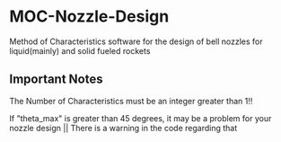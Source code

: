 # MOC-Nozzle-Design
Method of Characteristics software for the design of bell nozzles for liquid(mainly) and solid fueled rockets

## Important Notes

The Number of Characteristics must be an integer greater than 1!!

If "theta_max" is greater than 45 degrees, it may be a problem for your nozzle design || There is a warning in the code regarding that

